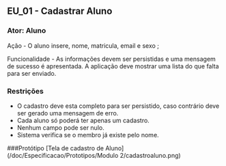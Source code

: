 ## EU_01 - Cadastrar Aluno

### Ator: Aluno

Ação - O aluno insere, nome, matricula, email  e sexo ;

Funcionalidade - As informações devem ser persistidas e uma mensagem de sucesso é  apresentada. A aplicação deve mostrar uma lista do que falta para ser enviado.

### Restrições
- O cadastro deve esta completo para ser persistido, caso contrário deve ser gerado uma mensagem de erro.
- Cada aluno só poderá ter apenas um cadastro.
- Nenhum campo pode ser nulo.
- Sistema verifica se o membro já existe pelo nome.

###Protótipo
[Tela de cadastro de Aluno](/doc/Especificacao/Prototipos/Modulo 2/cadastroaluno.png)
